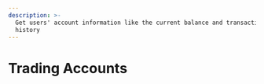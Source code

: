 ```yaml
---
description: >-
  Get users' account information like the current balance and transaction
  history
---
```


# Trading Accounts

